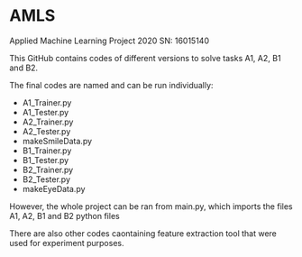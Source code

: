 # AMLS
Applied Machine Learning Project 2020 SN: 16015140

This GitHub contains codes of different versions to solve tasks A1, A2, B1 and B2.

The final codes are named and can be run individually:
- A1_Trainer.py
- A1_Tester.py
- A2_Trainer.py
- A2_Tester.py
- makeSmileData.py
- B1_Trainer.py
- B1_Tester.py
- B2_Trainer.py
- B2_Tester.py
- makeEyeData.py

However, the whole project can be ran from main.py, which imports the files A1, A2, B1 and B2 python files

There are also other codes caontaining feature extraction tool that were used for experiment purposes.
